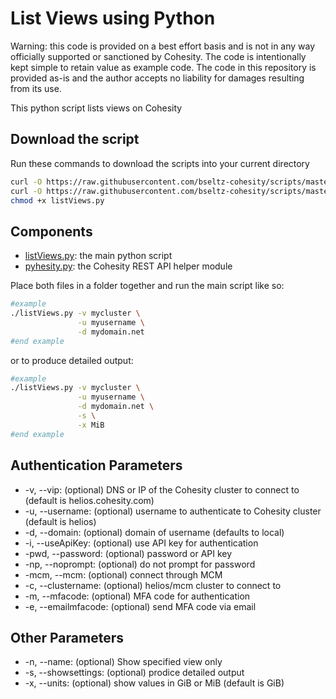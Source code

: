 # List Views using Python

Warning: this code is provided on a best effort basis and is not in any way officially supported or sanctioned by Cohesity. The code is intentionally kept simple to retain value as example code. The code in this repository is provided as-is and the author accepts no liability for damages resulting from its use.

This python script lists views on Cohesity

## Download the script

Run these commands to download the scripts into your current directory

```bash
curl -O https://raw.githubusercontent.com/bseltz-cohesity/scripts/master/python/listViews/listViews.py
curl -O https://raw.githubusercontent.com/bseltz-cohesity/scripts/master/python/pyhesity.py
chmod +x listViews.py
```

## Components

* [listViews.py](https://raw.githubusercontent.com/bseltz-cohesity/scripts/master/python/listViews/listViews.py): the main python script
* [pyhesity.py](https://raw.githubusercontent.com/bseltz-cohesity/scripts/master/python/pyhesity/pyhesity.py): the Cohesity REST API helper module

Place both files in a folder together and run the main script like so:

```bash
#example
./listViews.py -v mycluster \
               -u myusername \
               -d mydomain.net
#end example
```

or to produce detailed output:

```bash
#example
./listViews.py -v mycluster \
               -u myusername \
               -d mydomain.net \
               -s \
               -x MiB
#end example
```

## Authentication Parameters

* -v, --vip: (optional) DNS or IP of the Cohesity cluster to connect to (default is helios.cohesity.com)
* -u, --username: (optional) username to authenticate to Cohesity cluster (default is helios)
* -d, --domain: (optional) domain of username (defaults to local)
* -i, --useApiKey: (optional) use API key for authentication
* -pwd, --password: (optional) password or API key
* -np, --noprompt: (optional) do not prompt for password
* -mcm, --mcm: (optional) connect through MCM
* -c, --clustername: (optional) helios/mcm cluster to connect to
* -m, --mfacode: (optional) MFA code for authentication
* -e, --emailmfacode: (optional) send MFA code via email

## Other Parameters

* -n, --name: (optional) Show specified view only
* -s, --showsettings: (optional) prodice detailed output
* -x, --units: (optional) show values in GiB or MiB (default is GiB)
